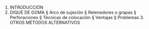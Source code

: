 1. INTRODUCCIÓN 
2. DIQUE DE GOMA § Arco de sujeción § Retenedores o grapas § Perforaciones § Técnicas de colocación § Ventajas § Problemas 3. OTROS MÉTODOS ALTERNATIVOS